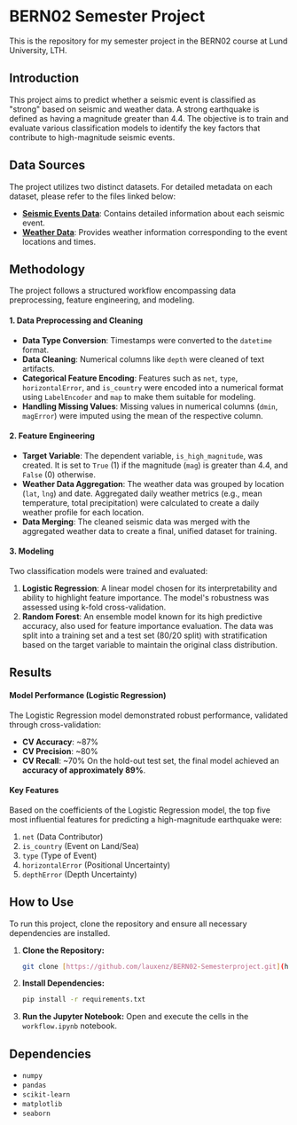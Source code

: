 # BERN02 Semester Project
This is the repository for my semester project in the BERN02 course at Lund University, LTH.

##  Introduction
This project aims to predict whether a seismic event is classified as "strong" based on seismic and weather data. A strong earthquake is defined as having a magnitude greater than 4.4. The objective is to train and evaluate various classification models to identify the key factors that contribute to high-magnitude seismic events.

##  Data Sources
The project utilizes two distinct datasets. For detailed metadata on each dataset, please refer to the files linked below:
* **[Seismic Events Data](./data/events_metadata.md)**: Contains detailed information about each seismic event.
* **[Weather Data](./data/weather_metadata.md)**: Provides weather information corresponding to the event locations and times.

  
##  Methodology
The project follows a structured workflow encompassing data preprocessing, feature engineering, and modeling.

#### 1. Data Preprocessing and Cleaning
* **Data Type Conversion**: Timestamps were converted to the `datetime` format.
* **Data Cleaning**: Numerical columns like `depth` were cleaned of text artifacts.
* **Categorical Feature Encoding**: Features such as `net`, `type`, `horizontalError`, and `is_country` were encoded into a numerical format using `LabelEncoder` and `map` to make them suitable for modeling.
* **Handling Missing Values**: Missing values in numerical columns (`dmin`, `magError`) were imputed using the mean of the respective column.
#### 2. Feature Engineering
* **Target Variable**: The dependent variable, `is_high_magnitude`, was created. It is set to `True` (1) if the magnitude (`mag`) is greater than 4.4, and `False` (0) otherwise.
* **Weather Data Aggregation**: The weather data was grouped by location (`lat`, `lng`) and date. Aggregated daily weather metrics (e.g., mean temperature, total precipitation) were calculated to create a daily weather profile for each location.
* **Data Merging**: The cleaned seismic data was merged with the aggregated weather data to create a final, unified dataset for training.
#### 3. Modeling
Two classification models were trained and evaluated:
1.  **Logistic Regression**: A linear model chosen for its interpretability and ability to highlight feature importance. The model's robustness was assessed using k-fold cross-validation.
2.  **Random Forest**: An ensemble model known for its high predictive accuracy, also used for feature importance evaluation.
The data was split into a training set and a test set (80/20 split) with stratification based on the target variable to maintain the original class distribution.

##  Results
#### Model Performance (Logistic Regression)
The Logistic Regression model demonstrated robust performance, validated through cross-validation:
* **CV Accuracy**: ~87%
* **CV Precision**: ~80%
* **CV Recall**: ~70%
On the hold-out test set, the final model achieved an **accuracy of approximately 89%**.

#### Key Features
Based on the coefficients of the Logistic Regression model, the top five most influential features for predicting a high-magnitude earthquake were:
1.  `net` (Data Contributor)
2.  `is_country` (Event on Land/Sea)
3.  `type` (Type of Event)
4.  `horizontalError` (Positional Uncertainty)
5.  `depthError` (Depth Uncertainty)
   
##  How to Use
To run this project, clone the repository and ensure all necessary dependencies are installed.
1.  **Clone the Repository:**
    ```bash
    git clone [https://github.com/lauxenz/BERN02-Semesterproject.git](https://github.com/lauxenz/BERN02-Semesterproject.git)
    ```
2.  **Install Dependencies:**
    ```bash
    pip install -r requirements.txt
    ```
3.  **Run the Jupyter Notebook:**
    Open and execute the cells in the `workflow.ipynb` notebook.
##  Dependencies
* `numpy`
* `pandas`
* `scikit-learn`
* `matplotlib`
* `seaborn`
